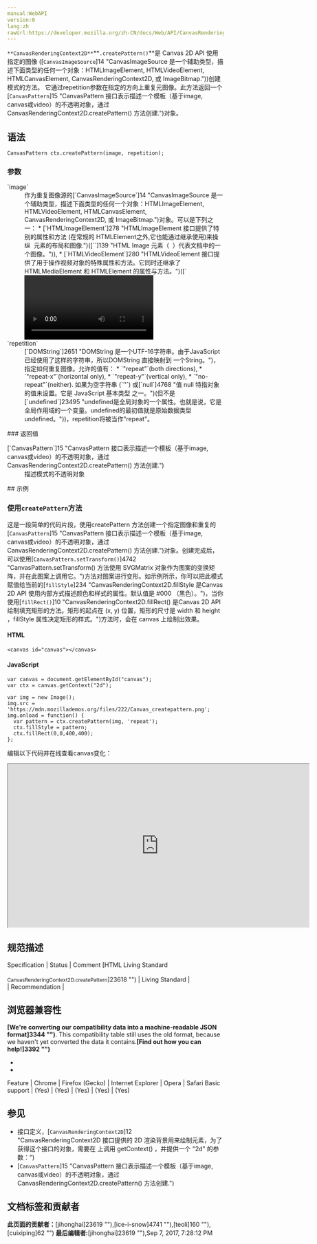 ```yaml
---
manual:WebAPI
version:0
lang:zh
rawUrl:https://developer.mozilla.org/zh-CN/docs/Web/API/CanvasRenderingContext2D/createPattern
---
```






`**CanvasRenderingContext2D**`**`.createPattern()`**是 Canvas 2D API 使用指定的图像 ([`CanvasImageSource`]14 "CanvasImageSource 是一个辅助类型，描述下面类型的任何一个对象：HTMLImageElement, HTMLVideoElement, HTMLCanvasElement, CanvasRenderingContext2D, 或 ImageBitmap."))创建模式的方法。 它通过repetition参数在指定的方向上重复元图像。此方法返回一个[`CanvasPattern`]15 "CanvasPattern 接口表示描述一个模板（基于image, canvas或video）的不透明对象，通过 CanvasRenderingContext2D.createPattern() 方法创建.")对象。


## 语法<a name="语法"></a>

```
CanvasPattern ctx.createPattern(image, repetition);

```

### 参数<a name="参数"></a>
<dl><dt id=''>`image`</dt><dd>作为重复图像源的[`CanvasImageSource`]14 "CanvasImageSource 是一个辅助类型，描述下面类型的任何一个对象：HTMLImageElement, HTMLVideoElement, HTMLCanvasElement, CanvasRenderingContext2D, 或 ImageBitmap.")对象。可以是下列之一：
* [`HTMLImageElement`]278 "HTMLImageElement 接口提供了特别的属性和方法 (在常规的 HTMLElement之外,它也能通过继承使用)来操纵 <img> 元素的布局和图像.")([`<img>`]139 "HTML Image 元素（ <img> ）代表文档中的一个图像。")),
* [`HTMLVideoElement`]280 "HTMLVideoElement 接口提供了用于操作视频对象的特殊属性和方法。它同时还继承了HTMLMediaElement 和 HTMLElement 的属性与方法。")([`<video>`]30 "HTML <video> 元素 用于在HTML或者XHTML文档中嵌入视频内容。")),
* [`HTMLCanvasElement`]11 "DOM canvas元素暴露了HTMLCanvasElement接口,该接口提供了用来操作一个canvas元素布局和呈现的属性和方法.HTMLCanvasElement接口继承了element接口的属性和方法.")([`<canvas>`]3 "<canvas>元素可被用来通过脚本（通常是JavaScript）绘制图形。比如,它可以被用来绘制图形,制作图片集合,甚至用来实现动画效果。你可以(也应该)在元素标签内写入可提供替代的的代码内容，这些内容将会在在旧的、不支持<canvas>元素的浏览器或是禁用了JavaScript的浏览器内渲染并展现。")),
* [`CanvasRenderingContext2D`]12 "CanvasRenderingContext2D 接口提供的 2D 渲染背景用来绘制<canvas>元素，为了获得这个接口的对象，需要在 <canvas> 上调用 getContext() ，并提供一个 "2d" 的参数："),
* [`ImageBitmap`]16 "ImageBitmap 接口表示能够被绘制到 <canvas> 上的位图图像，具有低延迟的特性。运用 createImageBitmap() 工厂方法模式，它可以从多种源中生成。 ImageBitmap提供了一种异步且高资源利用率的方式来为WebGL的渲染准备基础结构。"),
* [`ImageData`]17 "ImageData 接口描述 <canvas> 元素的一个隐含像素数据的区域。使用 ImageData() 构造函数创建或者使用和 canvas 在一起的 CanvasRenderingContext2D 对象的创建方法： createImageData() 和 getImageData()。也可以使用 putImageData() 设置 canvas 的一部分。"),
* [`Blob`]379 "Blob 对象表示一个不可变、原始数据的类文件对象。Blob 表示的不一定是JavaScript原生格式的数据。File 接口基于Blob，继承了 blob 的功能并将其扩展使其支持用户系统上的文件。").
</dd><dt id=''>`repetition`</dt><dd>[`DOMString`]2651 "DOMString 是一个UTF-16字符串。由于JavaScript已经使用了这样的字符串，所以DOMString 直接映射到 一个String。")，指定如何重复图像。允许的值有：
* `"repeat"`(both directions),
* `"repeat-x"`(horizontal only),
* `"repeat-y"`(vertical only),
* `"no-repeat"`(neither).
如果为空字符串 (`''`) 或[`null`]4768 "值 null 特指对象的值未设置。它是 JavaScript 基本类型 之一。")(但不是[`undefined`]23495 "undefined是全局对象的一个属性。也就是说，它是全局作用域的一个变量。undefined的最初值就是原始数据类型undefined。"))，repetition将被当作&quot;repeat&quot;。</dd></dl>
### 返回值<a name="返回值"></a>
<dl><dt id=''>[`CanvasPattern`]15 "CanvasPattern 接口表示描述一个模板（基于image, canvas或video）的不透明对象，通过 CanvasRenderingContext2D.createPattern() 方法创建.")</dt><dd>描述模式的不透明对象</dd></dl>
## 示例<a name="示例"></a>

### 使用`createPattern`方法<a name="使用createPattern方法"></a>


这是一段简单的代码片段，使用createPattern 方法创建一个指定图像和重复的[`CanvasPattern`]15 "CanvasPattern 接口表示描述一个模板（基于image, canvas或video）的不透明对象，通过 CanvasRenderingContext2D.createPattern() 方法创建.")对象。创建完成后，可以使用[`CanvasPattern.setTransform()`]4742 "CanvasPattern.setTransform() 方法使用 SVGMatrix 对象作为图案的变换矩阵，并在此图案上调用它。")方法对图案进行变形。如示例所示，你可以把此模式赋值给当前的[`fillStyle`]234 "CanvasRenderingContext2D.fillStyle 是Canvas 2D API 使用内部方式描述颜色和样式的属性。默认值是 #000 （黑色）。")，当你使用[`fillRect()`]10 "CanvasRenderingContext2D.fillRect() 是Canvas 2D API 绘制填充矩形的方法。矩形的起点在 (x, y) 位置，矩形的尺寸是 width 和 height ，fillStyle 属性决定矩形的样式。")方法时，会在 canvas 上绘制出效果。


#### HTML<a name="HTML"></a>

```
<canvas id="canvas"></canvas>
```

#### JavaScript<a name="JavaScript"></a>

```
var canvas = document.getElementById("canvas");
var ctx = canvas.getContext("2d");

var img = new Image();
img.src = 'https://mdn.mozillademos.org/files/222/Canvas_createpattern.png';
img.onload = function() {
  var pattern = ctx.createPattern(img, 'repeat');
  ctx.fillStyle = pattern;
  ctx.fillRect(0,0,400,400);
}; 

```


编辑以下代码并在线查看canvas变化：



<iframe src='https://mdn.mozillademos.org/zh-CN/docs/Web/API/CanvasRenderingContext2D/createPattern$samples/Playable_code?revision=1300717' width='700' height='380'></iframe>



## 规范描述<a name="规范描述"></a>
Specification | Status | Comment 
[HTML Living Standard<br></br><small>CanvasRenderingContext2D.createPattern</small>]23618 "") | Living Standard |  
 | Recommendation |  


## 浏览器兼容性<a name="浏览器兼容性"></a>


**[We&#39;re converting our compatibility data into a machine-readable JSON format]3344 "")**. This compatibility table still uses the old format, because we haven&#39;t yet converted the data it contains.**[Find out how you can help!]3392 "")**


* 
* 
Feature | Chrome | Firefox (Gecko) | Internet Explorer | Opera | Safari 
Basic support | (Yes) | (Yes) | (Yes) | (Yes) | (Yes) 




## 参见<a name="参见"></a>

* 接口定义，[`CanvasRenderingContext2D`]12 "CanvasRenderingContext2D 接口提供的 2D 渲染背景用来绘制<canvas>元素，为了获得这个接口的对象，需要在 <canvas> 上调用 getContext() ，并提供一个 "2d" 的参数：")
* [`CanvasPattern`]15 "CanvasPattern 接口表示描述一个模板（基于image, canvas或video）的不透明对象，通过 CanvasRenderingContext2D.createPattern() 方法创建.")



## 文档标签和贡献者
**此页面的贡献者：**[jihonghai]23619 ""),[ice-i-snow]4741 ""),[teoli]160 ""),[cuixiping]62 "")
**最后编辑者:**[jihonghai]23619 ""),<time>Sep 7, 2017, 7:28:12 PM</time>


